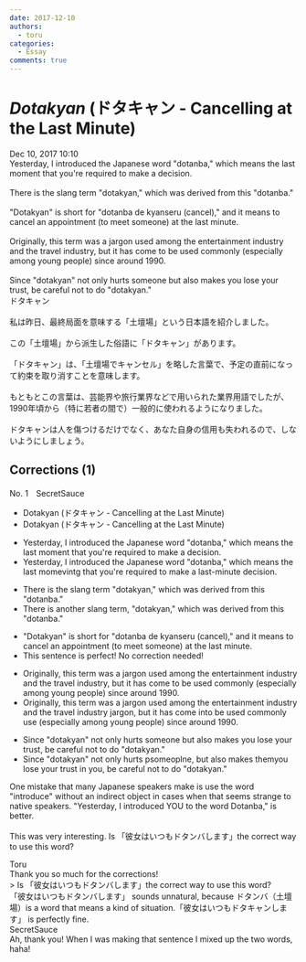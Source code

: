 ```yaml
---
date: 2017-12-10
authors:
  - toru
categories:
  - Essay
comments: true
---
```


# <strong><em>Dotakyan</strong></em> (ドタキャン - Cancelling at the Last Minute)
<div class="date">Dec 10, 2017 10:10</div>
<div id="post"><div id="body_show_ori">
Yesterday, I introduced the Japanese word "dotanba," which means the last moment that you're required to make a decision.<br/><br/>There is the slang term "dotakyan," which was derived from this "dotanba."<br/><br/>"Dotakyan" is short for "dotanba de kyanseru (cancel)," and it means to cancel an appointment (to meet someone) at the last minute.<br/><br/>Originally, this term was a jargon used among the entertainment industry and the travel industry, but it has come to be used commonly (especially among young people) since around 1990.<br/><br/>Since "dotakyan" not only hurts someone but also makes you lose your trust, be careful not to do "dotakyan."
</div></div>

<!-- more -->

<div id="post_ja"><div id="body_show_mo">
ドタキャン<br/><br/>私は昨日、最終局面を意味する「土壇場」という日本語を紹介しました。<br/><br/>この「土壇場」から派生した俗語に「ドタキャン」があります。<br/><br/>「ドタキャン」は、「土壇場でキャンセル」を略した言葉で、予定の直前になって約束を取り消すことを意味します。<br/><br/>もともとこの言葉は、芸能界や旅行業界などで用いられた業界用語でしたが、1990年頃から（特に若者の間で）一般的に使われるようになりました。<br/><br/>ドタキャンは人を傷つけるだけでなく、あなた自身の信用も失われるので、しないようにしましょう。
</div></div>

## Corrections (1)
<div id="block"><div class="first_name"> No. 1　<span class="just_name">SecretSauce</span></div><div id="block2">
<ul class="correction_field">
<li class="incorrect">Dotakyan (ドタキャン - Cancelling at the Last Minute)</li>
<li class="corrected correct">
Dotakyan (ドタキャン - Cancelling at the Last Minute)
</li>
</ul>
<ul class="correction_field">
<li class="incorrect">Yesterday, I introduced the Japanese word "dotanba," which means the last moment that you're required to make a decision.</li>
<li class="corrected correct">
Yesterday, I introduced the Japanese word "dotanba," which means <span class="f_gray"><span class="sline">t</span></span>h<span class="f_gray"><span class="sline">e l</span></span>a<span class="f_gray"><span class="sline">st mome</span></span><span class="f_red">vi</span>n<span class="f_gray"><span class="sline">t</span></span><span class="f_red">g</span> t<span class="f_gray"><span class="sline">hat y</span></span>o<span class="f_gray"><span class="sline">u're</span></span> <span class="f_gray"><span class="sline">required to </span></span>make a <span class="f_red">last-minute </span>decision.
</li>
</ul>
<ul class="correction_field">
<li class="incorrect">There is the slang term "dotakyan," which was derived from this "dotanba."</li>
<li class="corrected correct">
There is <span class="f_red">ano</span>the<span class="f_red">r</span> slang term<span class="f_red">,</span> "dotakyan," which was derived from <span class="f_gray"><span class="sline">this </span></span>"dotanba."
</li>
</ul>
<ul class="correction_field">
<li class="incorrect">"Dotakyan" is short for "dotanba de kyanseru (cancel)," and it means to cancel an appointment (to meet someone) at the last minute.</li>
<li class="corrected perfect">This sentence is perfect! No correction needed!</li>
</ul>
<ul class="correction_field">
<li class="incorrect">Originally, this term was a jargon used among the entertainment industry and the travel industry, but it has come to be used commonly (especially among young people) since around 1990.</li>
<li class="corrected correct">
Originally, this term was <span class="f_gray"><span class="sline">a jargon us</span></span>e<span class="f_gray"><span class="sline">d amo</span></span>n<span class="f_gray"><span class="sline">g </span></span>t<span class="f_gray"><span class="sline">h</span></span>e<span class="f_gray"><span class="sline"> ente</span></span>rtainment <span class="f_gray"><span class="sline">industry </span></span>and t<span class="f_gray"><span class="sline">he t</span></span>ravel industry<span class="f_red"> jargon</span>, but it has come <span class="f_red">in</span>to <span class="f_gray"><span class="sline">be used </span></span>common<span class="f_gray"><span class="sline">ly</span></span> <span class="f_red">use </span>(especially among young people) since around 1990.
</li>
</ul>
<ul class="correction_field">
<li class="incorrect">Since "dotakyan" not only hurts someone but also makes you lose your trust, be careful not to do "dotakyan."</li>
<li class="corrected correct">
Since "dotakyan" not only hurts <span class="f_red">p</span><span class="f_gray"><span class="sline">som</span></span>eo<span class="f_red">pl</span><span class="f_gray"><span class="sline">n</span></span>e<span class="f_red">,</span> but also makes <span class="f_red">them</span><span class="f_gray"><span class="sline">you</span></span> lose <span class="f_gray"><span class="sline">your </span></span>trust<span class="f_red"> in you</span>, be careful not to do "dotakyan."
</li>
</ul>
<p class="comment_small">
 One mistake that many Japanese speakers make is use the word "introduce" without an indirect object in cases when that seems strange to native speakers. "Yesterday, I introduced YOU to the word Dotanba," is better.
 <br/>
 <br/>
 This was very interesting. Is 「彼女はいつもドタンバします」the correct way to use this word?
</p>

</div><div class="name"><span class="just_name">Toru</span><br>
Thank you so much for the corrections!<br/>&gt; Is 「彼女はいつもドタンバします」the correct way to use this word?<br/>「彼女はいつもドタンバします」 sounds unnatural, because ドタンバ（土壇場）is a word that means a kind of situation.「彼女はいつもドタキャンします」 is perfectly fine.
</div>
<div class="name"><span class="just_name">SecretSauce</span><br>
Ah, thank you! When I was making that sentence I mixed up the two words, haha!
</div>
</div>

